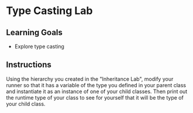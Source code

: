 # Type Casting Lab

## Learning Goals

- Explore type casting

## Instructions

Using the hierarchy you created in the "Inheritance Lab", modify your runner so
that it has a variable of the type you defined in your parent class and
instantiate it as an instance of one of your child classes. Then print out the
runtime type of your class to see for yourself that it will be the type of your
child class.
